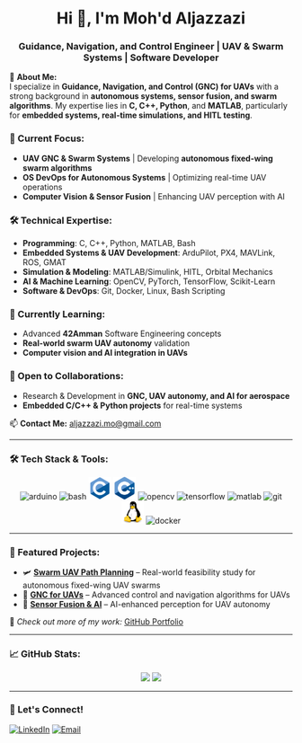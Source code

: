<h1 align="center">Hi 👋, I'm Moh'd Aljazzazi</h1>
<h3 align="center">Guidance, Navigation, and Control Engineer | UAV & Swarm Systems | Software Developer</h3>

🚀 **About Me:**  
I specialize in **Guidance, Navigation, and Control (GNC) for UAVs** with a strong background in **autonomous systems, sensor fusion, and swarm algorithms**. My expertise lies in **C, C++, Python**, and **MATLAB**, particularly for **embedded systems, real-time simulations, and HITL testing**.  

### 🔭 Current Focus:
- **UAV GNC & Swarm Systems** | Developing **autonomous fixed-wing swarm algorithms**  
- **OS DevOps for Autonomous Systems** | Optimizing real-time UAV operations  
- **Computer Vision & Sensor Fusion** | Enhancing UAV perception with AI  

### 🛠 Technical Expertise:
- **Programming**: C, C++, Python, MATLAB, Bash  
- **Embedded Systems & UAV Development**: ArduPilot, PX4, MAVLink, ROS, GMAT  
- **Simulation & Modeling**: MATLAB/Simulink, HITL, Orbital Mechanics  
- **AI & Machine Learning**: OpenCV, PyTorch, TensorFlow, Scikit-Learn  
- **Software & DevOps**: Git, Docker, Linux, Bash Scripting  

### 🌱 Currently Learning:
- Advanced **42Amman** Software Engineering concepts  
- **Real-world swarm UAV autonomy** validation  
- **Computer vision and AI integration in UAVs**  

### 🤝 Open to Collaborations:
- Research & Development in **GNC, UAV autonomy, and AI for aerospace**  
- **Embedded C/C++ & Python projects** for real-time systems  

📫 **Contact Me:** aljazzazi.mo@gmail.com  

---

### 🛠 Tech Stack & Tools:
<p align="center">
  <img src="https://cdn.worldvectorlogo.com/logos/arduino-1.svg" alt="arduino" width="40" height="40"/>
  <img src="https://www.vectorlogo.zone/logos/gnu_bash/gnu_bash-icon.svg" alt="bash" width="40" height="40"/>
  <img src="https://raw.githubusercontent.com/devicons/devicon/master/icons/c/c-original.svg" alt="c" width="40" height="40"/>
  <img src="https://raw.githubusercontent.com/devicons/devicon/master/icons/cplusplus/cplusplus-original.svg" alt="cplusplus" width="40" height="40"/>
  <img src="https://www.vectorlogo.zone/logos/opencv/opencv-icon.svg" alt="opencv" width="40" height="40"/>
  <img src="https://www.vectorlogo.zone/logos/tensorflow/tensorflow-icon.svg" alt="tensorflow" width="40" height="40"/>
  <img src="https://upload.wikimedia.org/wikipedia/commons/2/21/Matlab_Logo.png" alt="matlab" width="40" height="40"/>
  <img src="https://www.vectorlogo.zone/logos/git-scm/git-scm-icon.svg" alt="git" width="40" height="40"/>
  <img src="https://raw.githubusercontent.com/devicons/devicon/master/icons/linux/linux-original.svg" alt="linux" width="40" height="40"/>
  <img src="https://www.vectorlogo.zone/logos/docker/docker-icon.svg" alt="docker" width="40" height="40"/>
</p>

---

### 📂 Featured Projects:
- 🛩 **[Swarm UAV Path Planning](https://github.com/your-repo)** – Real-world feasibility study for autonomous fixed-wing UAV swarms  
- 🚀 **[GNC for UAVs](https://github.com/your-repo)** – Advanced control and navigation algorithms for UAVs  
- 🔬 **[Sensor Fusion & AI](https://github.com/your-repo)** – AI-enhanced perception for UAV autonomy  

📌 _Check out more of my work:_ [GitHub Portfolio](https://github.com/your-github)  

---

### 📈 GitHub Stats:
<p align="center">
  <img src="https://github-readme-stats.vercel.app/api?username=your-github&show_icons=true&theme=radical" width="49%"/>
  <img src="https://github-readme-streak-stats.herokuapp.com/?user=your-github&theme=radical" width="49%"/>
</p>

---

### 🔗 Let's Connect!
[![LinkedIn](https://img.shields.io/badge/-LinkedIn-blue?style=for-the-badge&logo=Linkedin&logoColor=white)](https://www.linkedin.com/in/mohammad-al-jazzazi-899500173/)
[![Email](https://img.shields.io/badge/-Email-red?style=for-the-badge&logo=Gmail&logoColor=white)](mailto:aljazzazi.mo@gmail.com)
